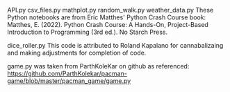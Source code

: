 API.py
csv_files.py
mathplot.py
random_walk.py
weather_data.py
These Python notebooks are from Eric Matthes' Python Crash Course book: Matthes, E. (2022). Python Crash Course: A Hands-On, Project-Based Introduction to Programming (3rd ed.). No Starch Press.

dice_roller.py
This code is attributed to Roland Kapalano for cannabalizaing and making adjustments for completion of code. 

game.py was taken from ParthKoleKar on github as referenced: https://github.com/ParthKolekar/pacman-game/blob/master/pacman_game/game.py   
